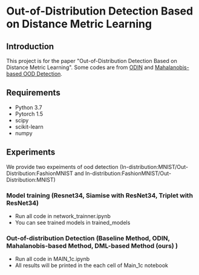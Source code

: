 # Out-of-Distribution Detection Based on Distance Metric Learning

## Introduction
This project is for the paper "Out-of-Distribution Detection Based on Distance Metric Learning". Some codes are from [ODIN](https://github.com/facebookresearch/odin) and [Mahalanobis-based OOD Detection](https://github.com/pokaxpoka/deep_Mahalanobis_detector/).

## Requirements
- Python 3.7
- Pytorch 1.5
- scipy
- scikit-learn
- numpy

## Experiments
We provide two expeiments of ood detection 
(In-distribution:MNIST/Out-Distribution:FashionMNIST and In-distribution:FashionMNIST/Out-Distribution:MNIST)

### Model training (Resnet34, Siamise with ResNet34, Triplet with ResNet34) 
- Run all code in network_trainner.ipynb
- You can see trained models in trained_models

### Out-of-distribution Detection (Baseline Method, ODIN, Mahalanobis-based Method, DML-based Method (ours) )
- Run all code in MAIN_1c.ipynb
- All results will be printed in the each cell of Main_1c notebook  

